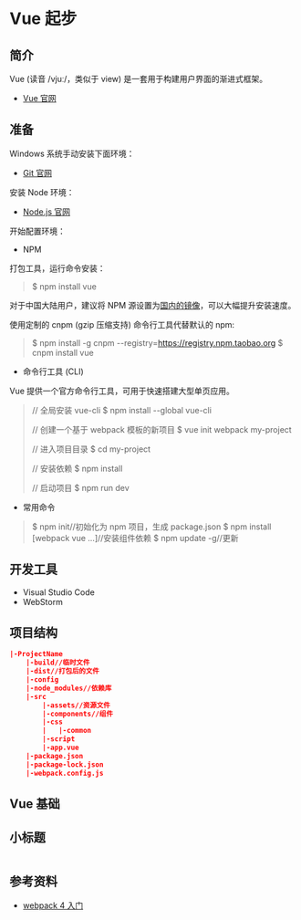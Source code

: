 # Vue 起步

## 简介

Vue (读音 /vjuː/，类似于 view) 是一套用于构建用户界面的渐进式框架。

- [Vue 官网](https://cn.vuejs.org/v2/guide/)

## 准备

Windows 系统手动安装下面环境：

- [Git 官网](https://git-scm.com/)

安装 Node 环境：

- [Node.js 官网](https://nodejs.org/en/)

开始配置环境：

- NPM

打包工具，运行命令安装：
> $ npm install vue

对于中国大陆用户，建议将 NPM 源设置为[国内的镜像](https://npm.taobao.org/)，可以大幅提升安装速度。

使用定制的 cnpm (gzip 压缩支持) 命令行工具代替默认的 npm:
> $ npm install -g cnpm --registry=https://registry.npm.taobao.org
> $ cnpm install vue

- 命令行工具 (CLI)

Vue 提供一个官方命令行工具，可用于快速搭建大型单页应用。
> // 全局安装 vue-cli
> $ npm install --global vue-cli
> 
> // 创建一个基于 webpack 模板的新项目
> $ vue init webpack my-project
> 
> // 进入项目目录
> $ cd my-project
> 
> // 安装依赖
> $ npm install
> 
> // 启动项目
> $ npm run dev

- 常用命令

> $ npm init//初始化为 npm 项目，生成 package.json
> $ npm install [webpack vue ...]//安装组件依赖
> $ npm update -g//更新

## 开发工具

- Visual Studio Code
- WebStorm

## 项目结构

```JSON
|-ProjectName
    |-build//临时文件
    |-dist//打包后的文件
    |-config
    |-node_modules//依赖库
    |-src
        |-assets//资源文件
        |-components//组件
        |-css
        |   |-common
        |-script
        |-app.vue
    |-package.json
    |-package-lock.json
    |-webpack.config.js
```


## Vue 基础




## 小标题

<img src="https://github.com/jeanboydev/Android-ReadTheFuckingSourceCode/blob/master/resources/images/xxx/xxx.png" alt=""/>

## 参考资料

- [webpack 4 入门](https://www.cnblogs.com/samwu/p/8545161.html)


